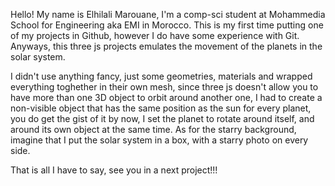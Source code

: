 Hello! My name is Elhilali Marouane, I'm a comp-sci student at Mohammedia School for Engineering aka EMI in Morocco.
This is my first time putting one of my projects in Github, however I do have some experience with Git.
Anyways, this three js projects emulates the movement of the planets in the solar system.

I didn't use anything fancy, just some geometries, materials and wrapped everything toghether in their own mesh,
since three js doesn't allow you to have more than one 3D object to  orbit around another one, I had to create a non-visible object
that has the same position as the sun for every planet, you do get the gist of it by now, I set the planet to rotate around itself,
and around its own object at the same time. 
As for the starry background, imagine that I put the solar system in a box, with a starry photo on every side.

That is all I have to say, see you in a next project!!! 